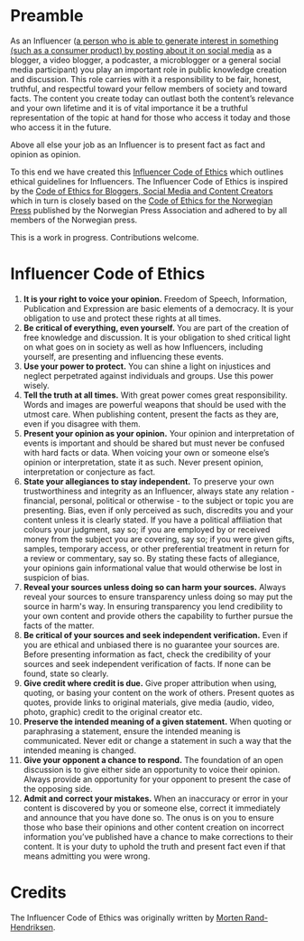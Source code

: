 # Preamble
As an Influencer ([a person who is able to generate interest in something (such as a consumer product) by posting about it on social media](https://www.merriam-webster.com/dictionary/influencer) as a blogger, a video blogger, a podcaster, a microblogger or a general social media participant) you play an important role in public knowledge creation and discussion. This role carries with it a responsibility to be fair, honest, truthful, and respectful toward your fellow members of society and toward facts. The content you create today can outlast both the content’s relevance and your own lifetime and it is of vital importance it be a truthful representation of the topic at hand for those who access it today and those who access it in the future. 

Above all else your job as an Influencer is to present fact as fact and opinion as opinion. 

To this end we have created this [Influencer Code of Ethics](https://github.com/mor10/influencercodeofethics) which outlines ethical guidelines for Influencers. The Influencer Code of Ethics is inspired by the [Code of Ethics for Bloggers, Social Media and Content Creators](https://github.com/mor10/codeofethics) which in turn is closely based on the [Code of Ethics for the Norwegian Press](https://presse.no/pfu/etiske-regler/vaer-varsom-plakaten/vvpl-engelsk/) published by the Norwegian Press Association and adhered to by all members of the Norwegian press.

This is a work in progress. Contributions welcome.

# Influencer Code of Ethics
1. **It is your right to voice your opinion.** Freedom of Speech, Information, Publication and Expression are basic elements of a democracy. It is your obligation to use and protect these rights at all times.
2. **Be critical of everything, even yourself.** You are part of the creation of free knowledge and discussion. It is your obligation to shed critical light on what goes on in society as well as how Influencers, including yourself, are presenting and influencing these events.
3. **Use your power to protect.** You can shine a light on injustices and neglect perpetrated against individuals and groups. Use this power wisely.
4. **Tell the truth at all times.** With great power comes great responsibility. Words and images are powerful weapons that should be used with the utmost care. When publishing content, present the facts as they are, even if you disagree with them.
5. **Present your opinion as your opinion.** Your opinion and interpretation of events is important and should be shared but must never be confused with hard facts or data. When voicing your own or someone else’s opinion or interpretation, state it as such. Never present opinion, interpretation or conjecture as fact.
6. **State your allegiances to stay independent.** To preserve your own trustworthiness and integrity as an Influencer, always state any relation - financial, personal, political or otherwise - to the subject or topic you are presenting. Bias, even if only perceived as such, discredits you and your content unless it is clearly stated. If you have a political affiliation that colours your judgment, say so; if you are employed by or received money from the subject you are covering, say so; if you were given gifts, samples, temporary access, or other preferential treatment in return for a review or commentary, say so. By stating these facts of allegiance, your opinions gain informational value that would otherwise be lost in suspicion of bias.
7. **Reveal your sources unless doing so can harm your sources.** Always reveal your sources to ensure transparency unless doing so may put the source in harm's way. In ensuring transparency you lend credibility to your own content and provide others the capability to further pursue the facts of the matter.
8. **Be critical of your sources and seek independent verification.** Even if you are ethical and unbiased there is no guarantee your sources are. Before presenting information as fact, check the credibility of your sources and seek independent verification of facts. If none can be found, state so clearly.
9. **Give credit where credit is due.** Give proper attribution when using, quoting, or basing your content on the work of others. Present quotes as quotes, provide links to original materials, give media (audio, video, photo, graphic) credit to the original creator etc.
10. **Preserve the intended meaning of a given statement.** When quoting or paraphrasing a statement, ensure the intended meaning is communicated. Never edit or change a statement in such a way that the intended meaning is changed.
11. **Give your opponent a chance to respond.** The foundation of an open discussion is to give either side an opportunity to voice their opinion. Always provide an opportunity for your opponent to present the case of the opposing side.
12. **Admit and correct your mistakes.** When an inaccuracy or error in your content is discovered by you or someone else, correct it immediately and announce that you have done so. The onus is on you to ensure those who base their opinions and other content creation on incorrect information you’ve published have a chance to make corrections to their content. It is your duty to uphold the truth and present fact even if that means admitting you were wrong.

# Credits
The Influencer Code of Ethics was originally written by [Morten Rand-Hendriksen](https://mor10.com).
